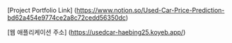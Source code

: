 [Project Portfolio Link] (https://www.notion.so/Used-Car-Price-Prediction-bd62a454e9774ce2a8c72cedd56350dc)

[웹 애플리케이션 주소] (https://usedcar-haebing25.koyeb.app/)
